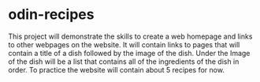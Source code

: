 # odin-recipes
This project will demonstrate the skills to create a web homepage and links to other
webpages on the website. It will contain links to pages that will contain a title of 
a dish followed by the image of the dish. Under the Image of the dish will be a list that contains
all of the ingredients of the dish in order. To practice the website will contain about 5 recipes
for now.
